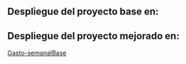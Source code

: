 ## Despliegue del proyecto base en: 



## Despliegue del proyecto mejorado en: 

[Gasto-semanalBase](https://gasto-mejorado.netlify.app/)